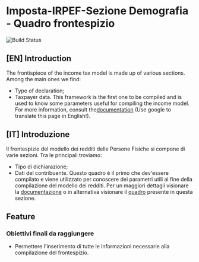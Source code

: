 # Imposta-IRPEF-Sezione Demografia - Quadro frontespizio
![Build Status](https://circleci.com/gh/openfisca/openfisca-italy.svg?style=shield&circle-token=:circle-token)
## [EN] Introduction
The frontispiece of the income tax model is made up of various sections. Among the main ones we find:
* Type of declaration;
* Taxpayer data.
This framework is the first one to be compiled and is used to know some parameters useful for compiling the income model.
For more information, consult the[documentation](https://infoprecompilata.agenziaentrate.gov.it/portale/compilazione-del-frontespizio) (Use google to translate this page in English!).
## [IT] Introduzione
Il frontespizio del modello dei redditi delle Persone Fisiche si compone di varie sezioni. Tra le principali troviamo:
* Tipo di dichiarazione;
* Dati del contribuente.
Questo quadro è il primo che dev'essere compilato e viene utilizzato per conoscere dei parametri utili al fine della compilazione del modello dei redditi.
Per un maggiori dettagli  visionare la
 [documentazione](https://infoprecompilata.agenziaentrate.gov.it/portale/compilazione-del-frontespizio) o in alternativa visionare il [quadro](quadro_frontespizio.pdf) presente in questa sezione.
## Feature
### Obiettivi finali da raggiungere
* Permettere l'inserimento di tutte le informazioni necessarie alla compilazione del frontespizio.
